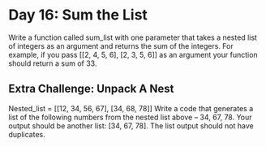 # Day 16: Sum the List
Write a function called sum_list with one parameter that takes
a nested list of integers as an argument and returns the sum of
the integers. For example, if you pass [[2, 4, 5, 6], [2, 3, 5, 6]]
as an argument your function should return a sum of 33.

## Extra Challenge: Unpack A Nest
Nested_list = [[12, 34, 56, 67], [34, 68, 78]]
Write a code that generates a list of the following numbers from
the nested list above – 34, 67, 78. Your output should be another
list:
[34, 67, 78]. The list output should not have duplicates.
